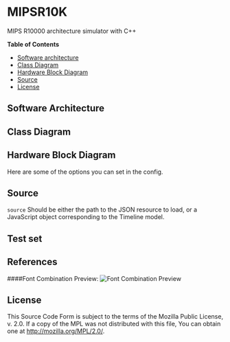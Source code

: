 MIPSR10K
========

MIPS R10000 architecture simulator with C++ 

**Table of Contents**

- [Software architecture](#software-architecture)
- [Class Diagram](#class-diagram)
- [Hardware Block Diagram](#hardware-block-diagram)
- [Source](#Source)
- [License](#license)
	
## Software Architecture 

## Class Diagram
	
## Hardware Block Diagram
Here are some of the options you can set in the config.

## Source
`source` Should be either the path to the JSON resource to load, or a JavaScript
object corresponding to the Timeline model.

## Test set

## References

####Font Combination Preview:
![Font Combination Preview](http://timeline.knightlab.com/static/img/make/font-options.png)
  
## License
This Source Code Form is subject to the terms of the Mozilla Public
License, v. 2.0. If a copy of the MPL was not distributed with this
file, You can obtain one at http://mozilla.org/MPL/2.0/.


